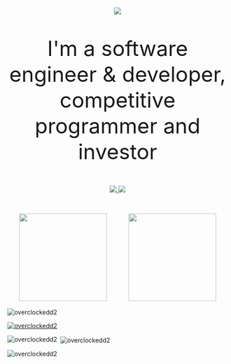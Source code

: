 <h1 align="center"><img src="https://images.cooltext.com/5674198.png"></h1>
<font size="40"><P align="center">I'm a software engineer & developer, competitive programmer and investor</P></font>

<p align="center">
  <a href="https://github.com/overclockedd2?tab=repositories&sort=stargazers">
    <img src="https://img.shields.io/github/stars/overclockedd2?label=TOTAL STARS&style=for-the-badge&color=faa356&labelColor=363e53"/>
  </a>
  <a href="https://github.com/overclockedd2?tab=followers">
    <img src="https://img.shields.io/github/followers/overclockedd2?style=for-the-badge&color=7ce38b&labelColor=363e53"/>
  </a>
</p>


<br />
<p align="center">
  <img height="200" src="https://github-readme-stats.vercel.app/api?username=overclockedd2&theme=yeblu&show_icons=true" />
    
  <img height="200" style="margin-left: 3%;" src="https://github-readme-stats.vercel.app/api/top-langs/?username=overclockedd2&theme=yeblu" />
</p>

<p align="left"> <img src="https://komarev.com/ghpvc/?username=overclockedd2&label=Profile%20views&color=0e75b6&style=flat" alt="overclockedd2" /> </p>
<p align="left"> <a href="https://github.com/ryo-ma/github-profile-trophy"><img src="https://github-profile-trophy.vercel.app/?username=overclockedd2" alt="overclockedd2" /></a> </p>
<p><img align="left" src="https://github-readme-stats.vercel.app/api/top-langs?username=overclockedd2&show_icons=true&locale=en&layout=compact" alt="overclockedd2" /></p>
<p>&nbsp;<img align="center" src="https://github-readme-stats.vercel.app/api?username=overclockedd2&show_icons=true&locale=en" alt="overclockedd2" /></p>
<p><img align="center" src="https://github-readme-streak-stats.herokuapp.com/?user=overclockedd2&" alt="overclockedd2" /></p>
